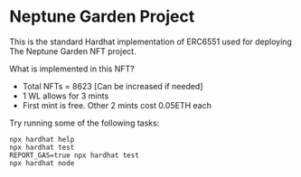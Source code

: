 # Neptune Garden Project

This is the standard Hardhat implementation of ERC6551 used for deploying The Neptune Garden NFT project.

What is implemented in this NFT?
- Total NFTs = 8623 [Can be increased if needed]
- 1 WL allows for 3 mints
- First mint is free. Other 2 mints cost 0.05ETH each

Try running some of the following tasks:

```shell
npx hardhat help
npx hardhat test
REPORT_GAS=true npx hardhat test
npx hardhat node
```
